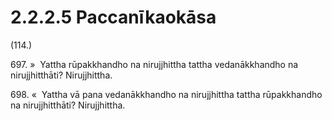 # 2.2.2.5 Paccanīkaokāsa

(114.)

697\. »  Yattha rūpakkhandho na nirujjhittha tattha vedanākkhandho na nirujjhitthāti? Nirujjhittha.

698\. «  Yattha vā pana vedanākkhandho na nirujjhittha tattha rūpakkhandho na nirujjhitthāti? Nirujjhittha.
